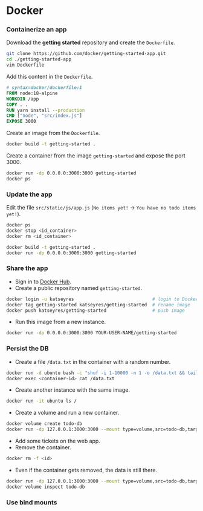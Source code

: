# Docker

### Containerize an app

Download the **getting started** repository and create the `Dockerfile`.

```bash
git clone https://github.com/docker/getting-started-app.git
cd ./getting-started-app
vim Dockerfile
```

Add this content in the `Dockerfile`.

```dockerfile
# syntax=docker/dockerfile:1
FROM node:18-alpine
WORKDIR /app
COPY . .
RUN yarn install --production
CMD ["node", "src/index.js"]
EXPOSE 3000
```

Create an image from the `Dockerfile`.

```bash
docker build -t getting-started .
```

Create a container from the image `getting-started` and expose the port 3000.

```bash
docker run -dp 0.0.0.0:3000:3000 getting-started
docker ps
```

### Update the app

Edit the file `src/static/js/app.js` (`No items yet!` → `You have no todo items yet!`).

```bash
docker ps
docker stop <id_container>
docker rm <id_container>

docker build -t getting-started .
docker run -dp 0.0.0.0:3000:3000 getting-started
```

### Share the app

* Sign in to [Docker Hub](https://hub.docker.com/).
* Create a public repository named `getting-started`.

```bash
docker login -u katseyres                             # login to Docker Hub
docker tag getting-started katseyres/getting-started  # rename image
docker push katseyres/getting-started                 # push image
```

* Run this image from a new instance.

```bash
docker run -dp 0.0.0.0:3000:3000 YOUR-USER-NAME/getting-started
```

### Persist the DB

* Create a file `/data.txt` in the container with a random number.

```bash
docker run -d ubuntu bash -c "shuf -i 1-10000 -n 1 -o /data.txt && tail -f /dev/null"
docker exec <container-id> cat /data.txt
```

* Create another instance with the same image.

```bash
docker run -it ubuntu ls /
```

* Create a volume and run a new container.

```bash
docker volume create todo-db
docker run -dp 127.0.0.1:3000:3000 --mount type=volume,src=todo-db,target=/etc/todos getting-started
```

* Add some tickets on the web app.
* Remove the container.

```bash
docker rm -f <id>
```

* Even if the container gets removed, the data is still there.

```bash
docker run -dp 127.0.0.1:3000:3000 --mount type=volume,src=todo-db,target=/etc/todos getting-started
docker volume inspect todo-db
```

### Use bind mounts
